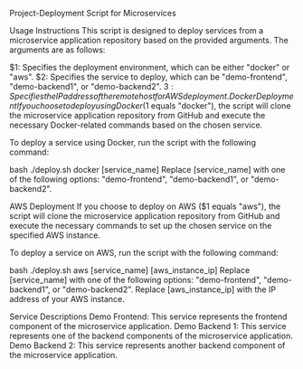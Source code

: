 Project-Deployment Script for Microservices

Usage Instructions
This script is designed to deploy services from a microservice application repository based on the provided arguments. The arguments are as follows:

$1: Specifies the deployment environment, which can be either "docker" or "aws".
$2: Specifies the service to deploy, which can be "demo-frontend", "demo-backend1", or "demo-backend2".
$3: Specifies the IP address of the remote host for AWS deployment.
Docker Deployment
If you choose to deploy using Docker ($1 equals "docker"), the script will clone the microservice application repository from GitHub and execute the necessary Docker-related commands based on the chosen service.

To deploy a service using Docker, run the script with the following command:

bash ./deploy.sh docker [service_name]
Replace [service_name] with one of the following options: "demo-frontend", "demo-backend1", or "demo-backend2".

AWS Deployment
If you choose to deploy on AWS ($1 equals "aws"), the script will clone the microservice application repository from GitHub and execute the necessary commands to set up the chosen service on the specified AWS instance.

To deploy a service on AWS, run the script with the following command:

bash ./deploy.sh aws [service_name] [aws_instance_ip]
Replace [service_name] with one of the following options: "demo-frontend", "demo-backend1", or "demo-backend2".
Replace [aws_instance_ip] with the IP address of your AWS instance.

Service Descriptions
Demo Frontend: This service represents the frontend component of the microservice application.
Demo Backend 1: This service represents one of the backend components of the microservice application.
Demo Backend 2: This service represents another backend component of the microservice application.
